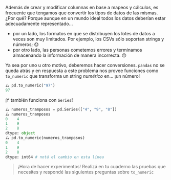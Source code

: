 Además de crear y modificar columnas en base a mapeos y cálculos, es frecuente que tengamos que convertir los tipos de datos de las mismas. ¿Por qué? Porque aunque en un mundo ideal todos los datos deberían estar adecuadamente representado...

  * por un lado, los formatos en que se distribuyen los lotes de datos a veces son muy limitados. Por ejemplo, los CSVs sólo soportan strings y números; :sweat: 
  * por otro lado, las personas cometemos errores y terminamos almacenando la información de manera incorrecta. :stuck_out_tongue_closed_eyes:

Ya sea por uno u otro motivo, deberemos hacer conversiones. `pandas` no se queda atrás y en respuesta a este problema nos provee funciones como `to_numeric` que transforma un string _numérico_ en... ¡un número!

```python
ム pd.to_numeric("97")
97
```

¡Y también funciona con `Series`!

```python
ム numeros_tramposos = pd.Series(["4", "9", "8"])
ム numeros_tramposos
0    4
1    9
2    8
dtype: object
ム pd.to_numeric(numeros_tramposos)
0    4
1    9
2    8
dtype: int64 # notá el cambio en esta línea 
```

> ¡Hora de hacer experimentos! Realizá en tu cuaderno las pruebas que necesites y respondé las siguientes preguntas sobre `to_numeric` 

